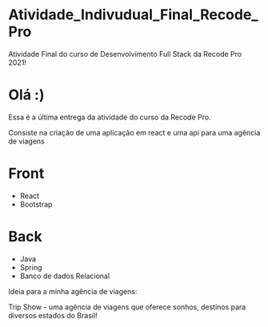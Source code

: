 # Atividade_Indivudual_Final_Recode_Pro
Atividade Final do curso de Desenvolvimento Full Stack da Recode Pro 2021!
# Olá :)

Essa é a última entrega da atividade do curso da Recode Pro.

Consiste na criação de uma aplicação em react e uma api para uma agência de viagens

# Front 

* React
* Bootstrap


# Back

* Java 
* Spring
* Banco de dados Relacional


Ideia para a minha agência de viagens:

Trip Show - uma agência de viagens que oferece sonhos,
destinos para diversos estados do Brasil!
